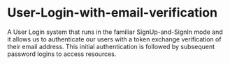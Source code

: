 # User-Login-with-email-verification
A User Login system that runs in the familiar SignUp-and-SignIn mode and it allows us to authenticate our users with a token exchange verification of their email address. This initial authentication is followed by subsequent password logins to access resources.
